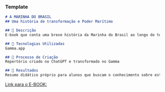 ### Template

```markdown
# A MARINHA DO BRASIL
## Uma história de transformação e Poder Marítimo

## 📒 Descrição
E-book que conta uma breve história da Marinha do Brasil ao longo do tempo.

## 🤖 Tecnologias Utilizadas
Gamma.app

## 🧐 Processo de Criação
Repertório criado no ChatGPT e transformado no Gamma

## 🚀 Resultados
Resumo didático próprio para alunos que buscam o conhecimento sobre esta Força Armada.
```

[Link para o E-BOOK:](/E-BOOK/A-Marinha-do-Brasil-Uma-Historia-de-Transformacao-e-Poder-Maritimo.pdf)
